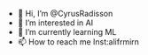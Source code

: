 - 👋 Hi, I’m @CyrusRadisson
- 👀 I’m interested in AI
- 🌱 I’m currently learning ML
- 📫 How to reach me Inst:alifrmirn

<!---
CyrusRadisson/CyrusRadisson is a ✨ special ✨ repository because its `README.md` (this file) appears on your GitHub profile.
You can click the Preview link to take a look at your changes.
--->
